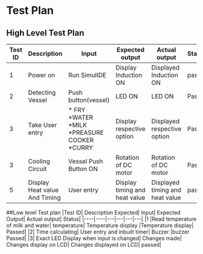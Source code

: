 # Test Plan
## High Level Test Plan
|Test ID|	Description|	 Input|	Expected output|	Actual output|	Status|
|---|---|---|----|---|---|
|1|	Power on	|Run SimulIDE|Display Induction ON|Displayed	Induction ON|	pass|
|2|	Detecting Vessel|	Push button(vessel)|	LED ON|	LED ON	|Pass||3	|Cooling Circuit|	Vessel Push Button ON|	Rotation of DC motor| 	Rotation of DC motor| 	Pass|
|3	|Take User entry|	*	FRY	*WATER *MILK *PREASURE COOKER *CURRY|	Display respective option|	Displayed respective option|	Pass|
|3	|Cooling Circuit|	Vessel Push Button ON|	Rotation of DC motor| 	Rotation of DC motor| 	Pass|
|5	|Display Heat value And Timing|	User entry| 	Display timing and heat value|	Displayed timing and heat value|	pass|

##Low level Test plan
|Test ID|	Description	Expected| Input|	Expected Output|	Actual output|	Status|
|----|----|---|---|---|---|
|1	|Read temperature of milk and water|	temperature|	Temperature display	|Temperature display|	Passed|
|2|	Time calculating|	User entry and inbuilt timer|	Buzzer	|buzzer	Passed|
|3|	Exact LED Display when input is changed|	Changes made|	Changes display on LCD|	Changes displayed on LCD|	passed|





